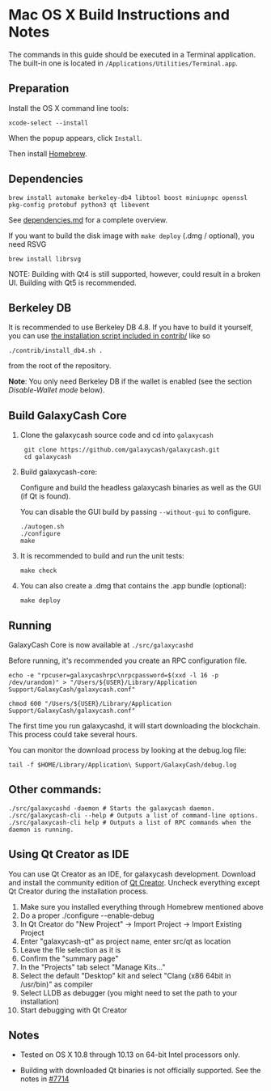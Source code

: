 Mac OS X Build Instructions and Notes
====================================
The commands in this guide should be executed in a Terminal application.
The built-in one is located in `/Applications/Utilities/Terminal.app`.

Preparation
-----------
Install the OS X command line tools:

`xcode-select --install`

When the popup appears, click `Install`.

Then install [Homebrew](https://brew.sh).

Dependencies
----------------------

    brew install automake berkeley-db4 libtool boost miniupnpc openssl pkg-config protobuf python3 qt libevent

See [dependencies.md](dependencies.md) for a complete overview.

If you want to build the disk image with `make deploy` (.dmg / optional), you need RSVG

    brew install librsvg

NOTE: Building with Qt4 is still supported, however, could result in a broken UI. Building with Qt5 is recommended.

Berkeley DB
-----------
It is recommended to use Berkeley DB 4.8. If you have to build it yourself,
you can use [the installation script included in contrib/](/contrib/install_db4.sh)
like so

```shell
./contrib/install_db4.sh .
```

from the root of the repository.

**Note**: You only need Berkeley DB if the wallet is enabled (see the section *Disable-Wallet mode* below).

Build GalaxyCash Core
------------------------

1. Clone the galaxycash source code and cd into `galaxycash`

        git clone https://github.com/galaxycash/galaxycash.git
        cd galaxycash

2.  Build galaxycash-core:

    Configure and build the headless galaxycash binaries as well as the GUI (if Qt is found).

    You can disable the GUI build by passing `--without-gui` to configure.

        ./autogen.sh
        ./configure
        make

3.  It is recommended to build and run the unit tests:

        make check

4.  You can also create a .dmg that contains the .app bundle (optional):

        make deploy

Running
-------

GalaxyCash Core is now available at `./src/galaxycashd`

Before running, it's recommended you create an RPC configuration file.

    echo -e "rpcuser=galaxycashrpc\nrpcpassword=$(xxd -l 16 -p /dev/urandom)" > "/Users/${USER}/Library/Application Support/GalaxyCash/galaxycash.conf"

    chmod 600 "/Users/${USER}/Library/Application Support/GalaxyCash/galaxycash.conf"

The first time you run galaxycashd, it will start downloading the blockchain. This process could take several hours.

You can monitor the download process by looking at the debug.log file:

    tail -f $HOME/Library/Application\ Support/GalaxyCash/debug.log

Other commands:
-------

    ./src/galaxycashd -daemon # Starts the galaxycash daemon.
    ./src/galaxycash-cli --help # Outputs a list of command-line options.
    ./src/galaxycash-cli help # Outputs a list of RPC commands when the daemon is running.

Using Qt Creator as IDE
------------------------
You can use Qt Creator as an IDE, for galaxycash development.
Download and install the community edition of [Qt Creator](https://www.qt.io/download/).
Uncheck everything except Qt Creator during the installation process.

1. Make sure you installed everything through Homebrew mentioned above
2. Do a proper ./configure --enable-debug
3. In Qt Creator do "New Project" -> Import Project -> Import Existing Project
4. Enter "galaxycash-qt" as project name, enter src/qt as location
5. Leave the file selection as it is
6. Confirm the "summary page"
7. In the "Projects" tab select "Manage Kits..."
8. Select the default "Desktop" kit and select "Clang (x86 64bit in /usr/bin)" as compiler
9. Select LLDB as debugger (you might need to set the path to your installation)
10. Start debugging with Qt Creator

Notes
-----

* Tested on OS X 10.8 through 10.13 on 64-bit Intel processors only.

* Building with downloaded Qt binaries is not officially supported. See the notes in [#7714](https://github.com/bitcoin/bitcoin/issues/7714)

